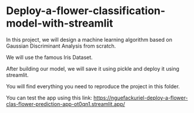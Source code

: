# Deploy-a-flower-classification-model-with-streamlit

In this project, we will design a machine learning algorithm based on Gaussian Discriminant Analysis from scratch.

We will use the famous Iris Dataset.

After building our model, we will save it using pickle and deploy it using streamlit.

You will find everything you need to reproduce the project in this folder.

You can test the app using this link: https://nguefackuriel-deploy-a-flower-clas-flower-prediction-app-ot0qn1.streamlit.app/
